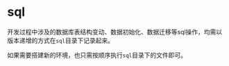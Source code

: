 # sql

开发过程中涉及的数据库表结构变动、数据初始化、数据迁移等sql操作，均需以版本递增的方式在`sql`目录下记录起来。

如果需要搭建新的环境，也只需按顺序执行`sql`目录下的文件即可。

